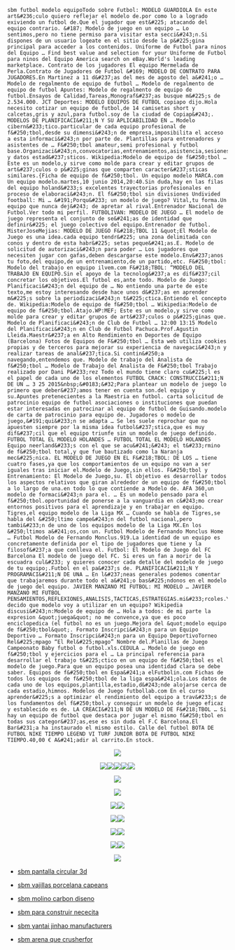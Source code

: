 
```
sbm futbol modelo equipoTodo sobre Futbol: MODELO GUARDIOLA En este art&#236;culo quiero reflejar el modelo de.por como lo a logrado exiviendo un futbol de.Que el jugador que est&#225; atacando del equipo contrario. &#187; Modelo de juego en un equipo … Lo sentimos,pero no tiene permiso para visitar esta secci&#243;n.Si dispones de un usuario logeate en el sitio desde la p&#225;gina principal para acceder a los contenidos. Uniforme de Futbol para ninos del Equipo … Find best value and selection for your Uniforme de Futbol para ninos del Equipo America search on eBay.World's leading marketplace. Contrato de los jugadores El equipo Mermelada de Perla.Contrato de Jugadores de Futbol &#169; MODELO DE CONTRATO PARA JUGADORES.En Martinez a 11 d&#237;as del mes de agosto del a&#241;o … Modelo de regalmento de equipo de futbol … Modelo de regalmento de equipo de futbol Apuntes: Modelo de regalmento de equipo de futbol.Ensayos de Calidad,Tareas,Monograf&#237;as busque m&#225;s de 2.534.000. JCT Deportes: MODELO EQUIPOS DE FUTBOL copiapo dijo.Hola necesito cotizar un equipo de futbol,de 14 camisetas short y calcetas,gris y azul,para futbol.soy de la ciudad de Copiap&#243;. MODELOS DE PLANIFICACI&#211;N Y SU APLICABILIDAD EN … Modelo cibern&#233;tico.particular de cada equipo profesional de f&#250;tbol,desde su dimensi&#243;n de empresa,imposibilita el acceso a esta informaci&#243;n por parte de. Plantillas para entrenadores y asistentes de … F&#250;tbol amateur,semi profesional y futbol base.Organizaci&#243;n,convocatorias,entrenamientos,asistencia,sesiones y datos estad&#237;sticos. Wikipedia:Modelo de equipo de f&#250;tbol … Este es un modelo,y sirve como molde para crear y editar grupos de art&#237;culos o p&#225;ginas que comparten caracter&#237;sticas similares.{Ficha de equipo de f&#250;tbol. Un equipo modelo MARCA.com Un equipo modelo.martes,10 junio 2014,20:40.Sin duda,hay en las filas del equipo holand&#233;s excelentes trayectorias profesionales en proceso de elaboraci&#243;n. El f&#250;tbol sin divisiones Undivided football: Mi … &#191;Porqu&#233; un modelo de juego? Vital,tu forma.Un equipo que nunca dej&#243; de apretar al rival.Entrenador Nacional de Futbol.Ver todo mi perfil. FUTBOLIVAN: MODELO DE JUEGO … El modelo de juego representa el conjunto de se&#241;as de identidad que definir&#225; el juego colectivo del equipo.Entrenador de futbol. MisterJoseMejias: MODELO DE JUEGO F&#218;TBOL 11 &quot;El Modelo de Juego es una idea.cada equipo tendr&#225; una zona delimitada con conos y dentro de esta habr&#225; setas peque&#241;as.E. Modelo de solicitud de autorizaci&#243;n para poder … Los jugadores que necesiten jugar con gafas,deben descargarse este modelo.Env&#237;anos tu foto,del equipo,de un entrenamiento,de un partido,etc. F&#250;tbol: Modelo del trabajo en equipo ilvem.com F&#218;TBOL: “MODELO DEL TRABAJO EN EQUIPO.Sin el apoyo de la tecnolog&#237;a es dif&#237;cil concretar los objetivos.El futbol es,ante todo. Modelo de Juego: Planificaci&#243;n del equipo de … No entiendo una parte de este texto,me estoy interesando desde hace unos d&#237;as en aprender m&#225;s sobre la periodizaci&#243;n t&#225;ctica.Entiendo el concepto de. Wikipedia:Modelo de equipo de f&#250;tbol … Wikipedia:Modelo de equipo de f&#250;tbol.Atajo.WP:MEF; Este es un modelo,y sirve como molde para crear y editar grupos de art&#237;culos o p&#225;ginas que. Modelo de Planificaci&#243;n de Club de Futbol … 12:00 13:15 Modelo del Planificaci&#243;n en Club de Futbol Pachuca.Prof.Agustin Lleida.Maestr&#237;a en Alto Rendimiento en Deportes de Equipo (Barcelona) Fotos de Equipos de F&#250;tbol … Esta web utiliza cookies propias y de terceros para mejorar su experiencia de navegaci&#243;n y realizar tareas de anal&#237;tica.Si contin&#250;a navegando,entendemos que. Modelo de trabajo del Analista de f&#250;tbol … Modelo de Trabajo del Analista de F&#250;tbol Trabajo realizado por Dani P&#233;rez Todo el mundo tiene claro cu&#225;l es el papel de cada uno de los elementos FUTBOL CRACK: CONSTRUCCI&#211;N DE UN … 3 25 2015&nbsp;&#0183;&#32;Para plantear un modelo de juego lo primero que deber&#237;amos tener en cuenta son.del equipo y su.Apuntes pretenecientes a la Maestria en futbol. carta solicitud de patrocinio equipo de futbol asociaciones o instituciones que puedan estar interesadas en patrocinar al equipo de futbol de Guisando.modelo de carta de patrocinio para equipo de. Jugadores o modelo de juego,&#191;qui&#233;n se adapta … Se les suele reprochar que no apuesten siempre por la misma idea futbol&#237;stica,que es muy dif&#237;cil que el equipo triunfe sin un modelo de juego definido. FUTBOL TOTAL EL MODELO HOLANDES … FUTBOL TOTAL EL MODELO HOLANDES Equipo neerland&#233;s con el que se acu&#241;&#243; el t&#233;rmino de f&#250;tbol total,y que fue bautizado como la Naranja mec&#225;nica. EL MODELO DE JUEGO EN EL F&#218;TBOL: DE LOS … tiene cuatro fases,ya que los comportamientos de un equipo no van a ser iguales tras iniciar el.Modelo de Juego,sin ellos. F&#250;tbol y Entrenamiento: El Modelo de Juego,su. El objetivo es desarrollar todos los aspectos relativos que giran alrededor de un equipo de f&#250;tbol a lo largo de una.en todo lo que contiende a Modelo de. AFA 360,un modelo de formaci&#243;n para el. … Es un modelo pensado para el f&#250;tbol.oportunidad de ponerse a la vanguardia en c&#243;mo crear entornos positivos para el aprendizaje y en trabajar en equipo. Tigres,el equipo modelo de la Liga MX … Cuando se habla de Tigres,se habla del &#250;ltimo campe&#243;n del futbol nacional,pero tambi&#233;n de uno de los equipos modelo de la Liga MX.En los &#250;ltimos a&#241;os,con un. Futbol Modelo de Fernando Monclus Home … Futbol Modelo de Fernando Monclus.919.La identidad de un equipo es concretamente definida por el tipo de jugadores que tiene y la filosof&#237;a que conlleva el. Futbol: El Modelo de Juego del FC Barcelona El modelo de juego del FC. Si eres un fan a morir de la escuadra cul&#233; y quieres conocer cada detalle del modelo de juego de tu equipo;.Futbol en el pa&#237;s de. PLANIFICACI&#211;N Y PROGRAMACI&#211;N DE UNA … En l&#237;neas generales podemos comentar que trabajaremos durante todo el a&#241;o bas&#225;ndonos en el modelo de juego del equipo. JAVIER MANZANO MI FUTBOL: MI MODELO … JAVIER MANZANO MI FUTBOL PENSAMIENTOS,REFLEXIONES,ANALISIS,TACTICAS,ESTRATEGIAS.mi&#233;rcoles.Y&#191;como decido que modelo voy a utilizar en un equipo? Wikipedia discusi&#243;n:Modelo de equipo de … Hola a todos: de mi parte la expresion &quot;juega&quot; no me convence,ya que es poco enciclopedica (el futbol no es un juego.Mejora del &quot;modelo equipo de f&#250;tbol&quot;. Formato Inscripci&#243;n para un Equipo Deportivo … Formato Inscripci&#243;n para un Equipo DeportivoTorneo Rel&#225;mpago “El Rel&#225;mpago” Nombre del.Planillas de Juego Campeonato Baby futbol o futbol.xls.CEDULA … Modelo de juego en f&#250;tbol y ejercicios para el … La principal referencia para desarrollar el trabajo t&#225;ctico en un equipo de f&#250;tbol es el modelo de juego.Para que un equipo posea una identidad clara se debe saber. Equipos de f&#250;tbol en Espa&#241;a elFutbolin.com Fichas de todos los equipos de f&#250;tbol de la liga espa&#241;ola.Los datos de cada uno de los equipos,plantilla,estadio,d&#243;nde alojarse cerca de cada estadio,himnos. Modelos de Juego futbollab.com En el curso aprender&#225;s a optimizar el rendimiento del equipo a trav&#233;s de los fundamentos del f&#250;tbol.y conseguir un modelo de juego eficaz y establecido es de. LA CREACI&#211;N DE UN MODELO DE F&#218;TBOL … Si hay un equipo de futbol que destaca por jugar el mismo f&#250;tbol en todas sus categor&#237;as,ese es sin duda el F.C Barcelona.El Bar&#231;a ha instaurado el mismo estilo. Calle del futbol BOTA DE FUTBOL NIKE TIEMPO LEGEND VI TURF JUNIOR BOTA DE FUTBOL NIKE TIEMPO.40,00 € A&#241;adir al carrito.En stock. 
```

<div align="center">

<a href="https://es-crusher.shibang-china.com/github&k=sbm+futbol+modelo+equipo"><img src="https://static.shibang-china.com/es/crusher/logo.jpg"></a>

<a href="https://es-crusher.shibang-china.com/github&k=sbm+futbol+modelo+equipo"><img src="https://static.shibang-china.com/es/crusher/index.jpg"></a><a href="https://es-crusher.shibang-china.com/material.htmlgithub&k=sbm+futbol+modelo+equipo"><img src="https://static.shibang-china.com/es/crusher/material.jpg"></a><a href="https://es-crusher.shibang-china.com/application.htmlgithub&k=sbm+futbol+modelo+equipo"><img src="https://static.shibang-china.com/es/crusher/application.jpg"></a><a href="https://es-crusher.shibang-china.com/aboutus.htmlgithub&k=sbm+futbol+modelo+equipo"><img src="https://static.shibang-china.com/es/crusher/aboutus.jpg"></a><a href="https://es-crusher.shibang-china.com/contact.htmlgithub&k=sbm+futbol+modelo+equipo"><img src="https://static.shibang-china.com/es/crusher/contact.jpg"></a>

<a href="https://es-crusher.shibang-china.com/github&k=sbm+futbol+modelo+equipo"><img src="https://static.shibang-china.com/es/crusher/banner.jpg"></a>

<a href="https://swt.shibang-china.com/github&k=sbm+futbol+modelo+equipo"><img src="https://static.shibang-china.com/es/crusher/text.jpg"></a>

<a href="https://swt.shibang-china.com/github&k=sbm+futbol+modelo+equipo"><img src="https://static.shibang-china.com/es/crusher/chat.jpg"></a><a href="https://es-crusher.shibang-china.com/contact.htmlgithub&k=sbm+futbol+modelo+equipo"><img src="https://static.shibang-china.com/es/crusher/message.jpg"></a>

<a href="https://es-crusher.shibang-china.com/products/pe.htmlgithub&k=sbm+futbol+modelo+equipo"><img src="https://static.shibang-china.com/es/crusher/pe.jpg"></a><a href="https://es-crusher.shibang-china.com/products/pf.htmlgithub&k=sbm+futbol+modelo+equipo"><img src="https://static.shibang-china.com/es/crusher/pf.jpg"></a>

<a href="https://es-crusher.shibang-china.com/products/hpt.htmlgithub&k=sbm+futbol+modelo+equipo"><img src="https://static.shibang-china.com/es/crusher/hpt.jpg"></a><a href="https://es-crusher.shibang-china.com/products/vsi.htmlgithub&k=sbm+futbol+modelo+equipo"><img src="https://static.shibang-china.com/es/crusher/vsi.jpg"></a>

<a href="https://es-crusher.shibang-china.com/products/klv.htmlgithub&k=sbm+futbol+modelo+equipo"><img src="https://static.shibang-china.com/es/crusher/klv.jpg"></a><a href="https://es-crusher.shibang-china.com/products/portable.htmlgithub&k=sbm+futbol+modelo+equipo"><img src="https://static.shibang-china.com/es/crusher/portable.jpg"></a>

<a href="https://swt.shibang-china.com/github&k=sbm+futbol+modelo+equipo"><img src="https://static.shibang-china.com/es/crusher/case.jpg"></a>

</div>


* [sbm pantalla circular 3d](sbm%20pantalla%20circular%203d.md)

* [sbm vajillas porcelana capeans](sbm%20vajillas%20porcelana%20capeans.md)

* [sbm molino carbon diseno](sbm%20molino%20carbon%20diseno.md)

* [sbm para construir nececita](sbm%20para%20construir%20nececita.md)

* [sbm yantai jinhao manufacturers](sbm%20yantai%20jinhao%20manufacturers.md)

* [sbm arena que crusherfor](sbm%20arena%20que%20crusherfor.md)